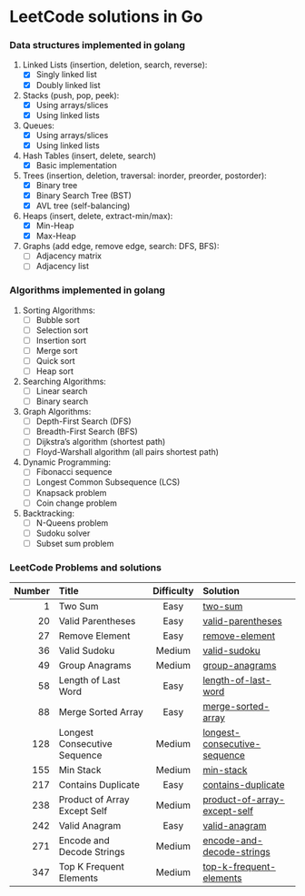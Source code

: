 # LeetCode solutions in Go

### Data structures implemented in golang

1. Linked Lists (insertion, deletion, search, reverse):
    - [x] Singly linked list
    - [x] Doubly linked list
2. Stacks (push, pop, peek):
    - [x] Using arrays/slices
    - [x] Using linked lists
3. Queues:
    - [x] Using arrays/slices
    - [x] Using linked lists
4. Hash Tables (insert, delete, search)
    - [x] Basic implementation
5. Trees (insertion, deletion, traversal: inorder, preorder, postorder):
    - [x] Binary tree
    - [x] Binary Search Tree (BST)
    - [x] AVL tree (self-balancing)
6. Heaps (insert, delete, extract-min/max):
    - [x] Min-Heap
    - [x] Max-Heap
7. Graphs (add edge, remove edge, search: DFS, BFS):
    - [ ] Adjacency matrix
    - [ ] Adjacency list

### Algorithms implemented in golang

1. Sorting Algorithms:
    - [ ] Bubble sort
    - [ ] Selection sort
    - [ ] Insertion sort
    - [ ] Merge sort
    - [ ] Quick sort
    - [ ] Heap sort
2. Searching Algorithms:
    - [ ] Linear search
    - [ ] Binary search
3. Graph Algorithms:
    - [ ] Depth-First Search (DFS)
    - [ ] Breadth-First Search (BFS)
    - [ ] Dijkstra’s algorithm (shortest path)
    - [ ] Floyd-Warshall algorithm (all pairs shortest path)
4. Dynamic Programming:
    - [ ] Fibonacci sequence
    - [ ] Longest Common Subsequence (LCS)
    - [ ] Knapsack problem
    - [ ] Coin change problem
5. Backtracking:
    - [ ] N-Queens problem
    - [ ] Sudoku solver
    - [ ] Subset sum problem

### LeetCode Problems and solutions

| Number | Title                        | Difficulty | Solution                                                                        |
|-------:|:-----------------------------|:----------:|:--------------------------------------------------------------------------------|
|      1 | Two Sum                      |    Easy    | [two-sum](leetcode-solutions/two-sum)                                           |
|     20 | Valid Parentheses            |    Easy    | [valid-parentheses](leetcode-solutions/valid-parentheses)                       |
|     27 | Remove Element               |    Easy    | [remove-element](leetcode-solutions/remove-element)                             |
|     36 | Valid Sudoku                 |   Medium   | [valid-sudoku](leetcode-solutions/valid-sudoku)                                 |
|     49 | Group Anagrams               |   Medium   | [group-anagrams](leetcode-solutions/group-anagrams)                             |
|     58 | Length of Last Word          |    Easy    | [length-of-last-word](leetcode-solutions/length-of-last-word)                   |
|     88 | Merge Sorted Array           |    Easy    | [merge-sorted-array](leetcode-solutions/merge-sorted-array)                     |
|    128 | Longest Consecutive Sequence |   Medium   | [longest-consecutive-sequence](leetcode-solutions/longest-consecutive-sequence) |
|    155 | Min Stack                    |   Medium   | [min-stack](leetcode-solutions/min-stack)                                       |
|    217 | Contains Duplicate           |    Easy    | [contains-duplicate](leetcode-solutions/contains-duplicate)                     |
|    238 | Product of Array Except Self |   Medium   | [product-of-array-except-self](leetcode-solutions/product-of-array-except-self) |
|    242 | Valid Anagram                |    Easy    | [valid-anagram](leetcode-solutions/valid-anagram)                               |
|    271 | Encode and Decode Strings    |   Medium   | [encode-and-decode-strings](leetcode-solutions/encode-and-decode-strings)       |
|    347 | Top K Frequent Elements      |   Medium   | [top-k-frequent-elements](leetcode-solutions/top-k-frequent-elements)           |
